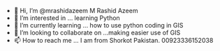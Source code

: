 - 👋 Hi, I’m @mrashidazeem M Rashid Azeem
- 👀 I’m interested in ... learning Python 
- 🌱 I’m currently learning ... how to use python coding in GIS
- 💞️ I’m looking to collaborate on ...making easier use of GIS
- 📫 How to reach me ... I am from Shorkot Pakistan. 00923336152038

<!---
mrashidazeem/mrashidazeem is a ✨ special ✨ repository because its `README.md` (this file) appears on your GitHub profile.
You can click the Preview link to take a look at your changes.
--->
